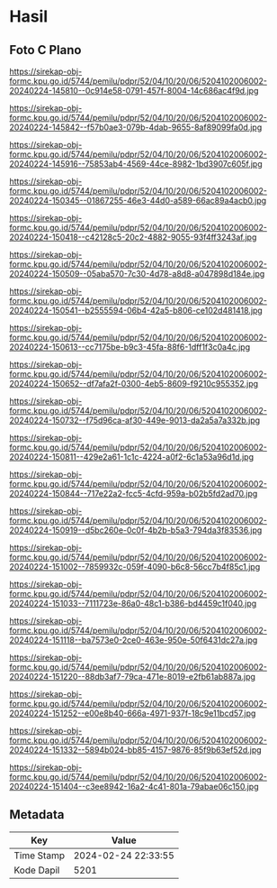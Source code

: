 # Hasil

## Foto C Plano

https://sirekap-obj-formc.kpu.go.id/5744/pemilu/pdpr/52/04/10/20/06/5204102006002-20240224-145810--0c914e58-0791-457f-8004-14c686ac4f9d.jpg

https://sirekap-obj-formc.kpu.go.id/5744/pemilu/pdpr/52/04/10/20/06/5204102006002-20240224-145842--f57b0ae3-079b-4dab-9655-8af89099fa0d.jpg

https://sirekap-obj-formc.kpu.go.id/5744/pemilu/pdpr/52/04/10/20/06/5204102006002-20240224-145916--75853ab4-4569-44ce-8982-1bd3907c605f.jpg

https://sirekap-obj-formc.kpu.go.id/5744/pemilu/pdpr/52/04/10/20/06/5204102006002-20240224-150345--01867255-46e3-44d0-a589-66ac89a4acb0.jpg

https://sirekap-obj-formc.kpu.go.id/5744/pemilu/pdpr/52/04/10/20/06/5204102006002-20240224-150418--c42128c5-20c2-4882-9055-93f4ff3243af.jpg

https://sirekap-obj-formc.kpu.go.id/5744/pemilu/pdpr/52/04/10/20/06/5204102006002-20240224-150509--05aba570-7c30-4d78-a8d8-a047898d184e.jpg

https://sirekap-obj-formc.kpu.go.id/5744/pemilu/pdpr/52/04/10/20/06/5204102006002-20240224-150541--b2555594-06b4-42a5-b806-ce102d481418.jpg

https://sirekap-obj-formc.kpu.go.id/5744/pemilu/pdpr/52/04/10/20/06/5204102006002-20240224-150613--cc7175be-b9c3-45fa-88f6-1dff1f3c0a4c.jpg

https://sirekap-obj-formc.kpu.go.id/5744/pemilu/pdpr/52/04/10/20/06/5204102006002-20240224-150652--df7afa2f-0300-4eb5-8609-f9210c955352.jpg

https://sirekap-obj-formc.kpu.go.id/5744/pemilu/pdpr/52/04/10/20/06/5204102006002-20240224-150732--f75d96ca-af30-449e-9013-da2a5a7a332b.jpg

https://sirekap-obj-formc.kpu.go.id/5744/pemilu/pdpr/52/04/10/20/06/5204102006002-20240224-150811--429e2a61-1c1c-4224-a0f2-6c1a53a96d1d.jpg

https://sirekap-obj-formc.kpu.go.id/5744/pemilu/pdpr/52/04/10/20/06/5204102006002-20240224-150844--717e22a2-fcc5-4cfd-959a-b02b5fd2ad70.jpg

https://sirekap-obj-formc.kpu.go.id/5744/pemilu/pdpr/52/04/10/20/06/5204102006002-20240224-150919--d5bc260e-0c0f-4b2b-b5a3-794da3f83536.jpg

https://sirekap-obj-formc.kpu.go.id/5744/pemilu/pdpr/52/04/10/20/06/5204102006002-20240224-151002--7859932c-059f-4090-b6c8-56cc7b4f85c1.jpg

https://sirekap-obj-formc.kpu.go.id/5744/pemilu/pdpr/52/04/10/20/06/5204102006002-20240224-151033--7111723e-86a0-48c1-b386-bd4459c1f040.jpg

https://sirekap-obj-formc.kpu.go.id/5744/pemilu/pdpr/52/04/10/20/06/5204102006002-20240224-151118--ba7573e0-2ce0-463e-950e-50f6431dc27a.jpg

https://sirekap-obj-formc.kpu.go.id/5744/pemilu/pdpr/52/04/10/20/06/5204102006002-20240224-151220--88db3af7-79ca-471e-8019-e2fb61ab887a.jpg

https://sirekap-obj-formc.kpu.go.id/5744/pemilu/pdpr/52/04/10/20/06/5204102006002-20240224-151252--e00e8b40-666a-4971-937f-18c9e11bcd57.jpg

https://sirekap-obj-formc.kpu.go.id/5744/pemilu/pdpr/52/04/10/20/06/5204102006002-20240224-151332--5894b024-bb85-4157-9876-85f9b63ef52d.jpg

https://sirekap-obj-formc.kpu.go.id/5744/pemilu/pdpr/52/04/10/20/06/5204102006002-20240224-151404--c3ee8942-16a2-4c41-801a-79abae06c150.jpg


## Metadata

| Key        | Value               |
| ---------- | ------------------- |
| Time Stamp | 2024-02-24 22:33:55 |
| Kode Dapil | 5201                |



